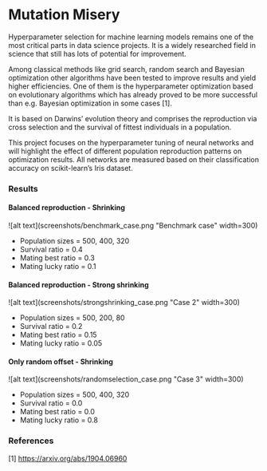 # Mutation Misery

Hyperparameter selection for machine learning models remains one of the most critical parts in data
science projects. It is a widely researched field in science that still has lots of potential
for improvement.

Among classical methods like grid search, random search and Bayesian optimization other algorithms
have been tested to improve results and yield higher efficiencies. One of them is the hyperparameter
optimization based on evolutionary algorithms which has already proved to be more successful than
e.g. Bayesian optimization in some cases [1].

It is based on Darwins’ evolution theory and comprises the reproduction via cross selection and the 
survival of fittest individuals in a population.

This project focuses on the hyperparameter tuning of neural networks and will highlight the
effect of different population reproduction patterns on optimization results. All networks are measured based
on their classification accuracy on scikit-learn’s Iris dataset.

### Results

#### Balanced reproduction - Shrinking

![alt text](screenshots/benchmark_case.png "Benchmark case" width=300)

* Population sizes = 500, 400, 320
* Survival ratio = 0.4
* Mating best ratio = 0.3
* Mating lucky ratio = 0.1

#### Balanced reproduction - Strong shrinking

![alt text](screenshots/strongshrinking_case.png "Case 2" width=300)

* Population sizes = 500, 200, 80
* Survival ratio = 0.2
* Mating best ratio = 0.15
* Mating lucky ratio = 0.05

#### Only random offset - Shrinking

![alt text](screenshots/randomselection_case.png "Case 3" width=300)

* Population sizes = 500, 400, 320
* Survival ratio = 0.0
* Mating best ratio = 0.0
* Mating lucky ratio = 0.8

### References

[1] https://arxiv.org/abs/1904.06960